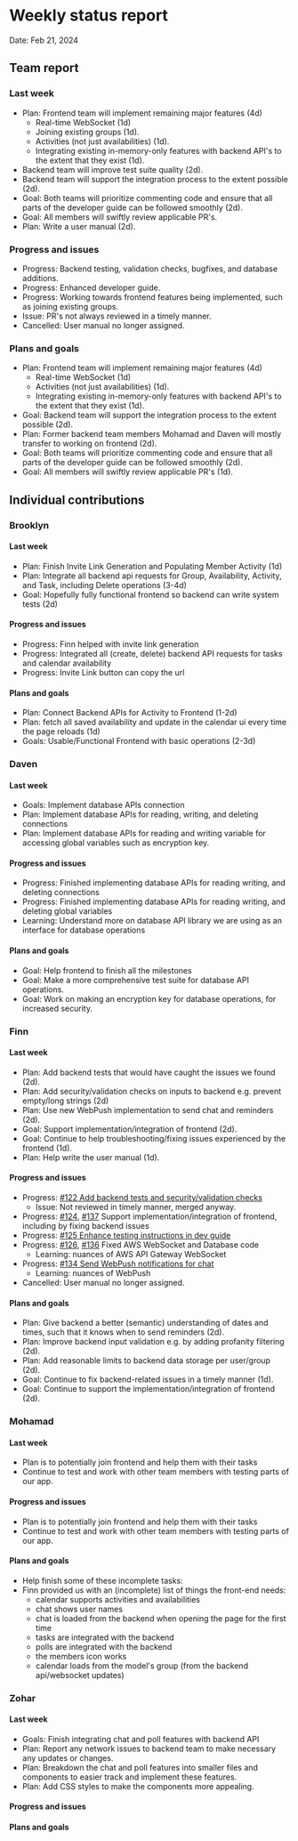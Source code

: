 # Weekly status report

Date: Feb 21, 2024

## Team report

### Last week

- Plan: Frontend team will implement remaining major features (4d)
  - Real-time WebSocket (1d)
  - Joining existing groups (1d).
  - Activities (not just availabilities) (1d).
  - Integrating existing in-memory-only features with backend API's to the extent that they exist (1d).
- Backend team will improve test suite quality (2d).
- Backend team will support the integration process to the extent possible (2d).
- Goal: Both teams will prioritize commenting code and ensure that all parts of the developer guide can be followed smoothly (2d).
- Goal: All members will swiftly review applicable PR's.
- Plan: Write a user manual (2d).

### Progress and issues

- Progress: Backend testing, validation checks, bugfixes, and database additions.
- Progress: Enhanced developer guide.
- Progress: Working towards frontend features being implemented, such as joining existing groups.
- Issue: PR's not always reviewed in a timely manner.
- Cancelled: User manual no longer assigned.

### Plans and goals

- Plan: Frontend team will implement remaining major features (4d)
  - Real-time WebSocket (1d)
  - Activities (not just availabilities) (1d).
  - Integrating existing in-memory-only features with backend API's to the extent that they exist (1d).
- Goal: Backend team will support the integration process to the extent possible (2d).
- Plan: Former backend team members Mohamad and Daven will mostly transfer to working on frontend (2d).
- Goal: Both teams will prioritize commenting code and ensure that all parts of the developer guide can be followed smoothly (2d).
- Goal: All members will swiftly review applicable PR's (1d).

## Individual contributions

### Brooklyn

#### Last week

- Plan: Finish Invite Link Generation and Populating Member Activity (1d)
- Plan: Integrate all backend api requests for Group, Availability, Activity, and Task, including Delete operations (3-4d)
- Goal: Hopefully fully functional frontend so backend can write system tests (2d)

#### Progress and issues

<!--
What you did, what worked, what you learned, where you had trouble, and where you are stuck.
-->
- Progress: Finn helped with invite link generation
- Progress: Integrated all (create, delete) backend API requests for tasks and calendar availability
- Progress: Invite Link button can copy the url 

#### Plans and goals
- Plan: Connect Backend APIs for Activity to Frontend (1-2d)
- Plan: fetch all saved availability and update in the calendar ui every time the page reloads (1d)
- Goals: Usable/Functional Frontend with basic operations (2-3d)

<!--
Each bullet point should include a measurable task and a time estimate.

Break down tasks such that lowest level tasks are <3 days.
-->

### Daven

#### Last week

- Goals: Implement database APIs connection
- Plan: Implement database APIs for reading, writing, and deleting connections
- Plan: Implement database APIs for reading and writing variable for accessing global variables
such as encryption key.

#### Progress and issues

<!--
What you did, what worked, what you learned, where you had trouble, and where you are stuck.
-->
- Progress: Finished implementing database APIs for reading writing, and deleting connections
- Progress: Finished implementing database APIs for reading writing, and deleting global variables
- Learning: Understand more on database API library we are using as an interface for database operations

#### Plans and goals

<!--
Each bullet point should include a measurable task and a time estimate.

Break down tasks such that lowest level tasks are <3 days.
-->

- Goal: Help frontend to finish all the milestones
- Goal: Make a more comprehensive test suite for database API operations.
- Goal: Work on making an encryption key for database operations, for increased security.

### Finn

#### Last week

- Plan: Add backend tests that would have caught the issues we found (2d).
- Plan: Add security/validation checks on inputs to backend e.g. prevent empty/long strings (2d)
- Plan: Use new WebPush implementation to send chat and reminders (2d).
- Goal: Support implementation/integration of frontend (2d).
- Goal: Continue to help troubleshooting/fixing issues experienced by the frontend (1d).
- Plan: Help write the user manual (1d).

#### Progress and issues
- Progress: [#122 Add backend tests and security/validation checks](https://github.com/cse403-lemmeknow/lemmeknow/pull/122)
  - Issue: Not reviewed in timely manner, merged anyway.
- Progress: [#124](https://github.com/cse403-lemmeknow/lemmeknow/pull/124), [#137](https://github.com/cse403-lemmeknow/lemmeknow/pull/137/commits/1f247866fd682c99c071be50b95c3351b456953b) Support implementation/integration of frontend, including by fixing backend issues
- Progress: [#125 Enhance testing instructions in dev guide](https://github.com/cse403-lemmeknow/lemmeknow/pull/125)
- Progress: [#126](https://github.com/cse403-lemmeknow/lemmeknow/pull/126), [#136](https://github.com/cse403-lemmeknow/lemmeknow/pull/136) Fixed AWS WebSocket and Database code
  - Learning: nuances of AWS API Gateway WebSocket
- Progress: [#134 Send WebPush notifications for chat](https://github.com/cse403-lemmeknow/lemmeknow/pull/134)
  - Learning: nuances of WebPush
- Cancelled: User manual no longer assigned.

#### Plans and goals

- Plan: Give backend a better (semantic) understanding of dates and times, such that it knows when to send reminders (2d).
- Plan: Improve backend input validation e.g. by adding profanity filtering (2d).
- Plan: Add reasonable limits to backend data storage per user/group (2d).
- Goal: Continue to fix backend-related issues in a timely manner (1d).
- Goal: Continue to support the implementation/integration of frontend (2d).

### Mohamad

#### Last week

- Plan is to potentially join frontend and help them with their tasks
- Continue to test and work with other team members with testing parts of our app.

#### Progress and issues

- Plan is to potentially join frontend and help them with their tasks
- Continue to test and work with other team members with testing parts of our app.

#### Plans and goals

- Help finish some of these incomplete tasks:
- Finn provided us with an (incomplete) list of things the ⁠front-end needs:
  - calendar supports activities and availabilities
  - chat shows user names
  - chat is loaded from the backend when opening the page for the first time
  - tasks are integrated with the backend
  - polls are integrated with the backend
  - the members icon works
  - calendar loads from the model's group (from the backend api/websocket updates)

### Zohar

#### Last week

- Goals: Finish integrating chat and poll features with backend API
- Plan: Report any network issues to backend team to make necessary any updates or changes.
- Plan: Breakdown the chat and poll features into smaller files and components to easier
track and implement these features.
- Plan: Add CSS styles to make the components more appealing.

#### Progress and issues

<!--
What you did, what worked, what you learned, where you had trouble, and where you are stuck.
-->

#### Plans and goals

<!--
Each bullet point should include a measurable task and a time estimate.

Break down tasks such that lowest level tasks are <3 days.
-->
